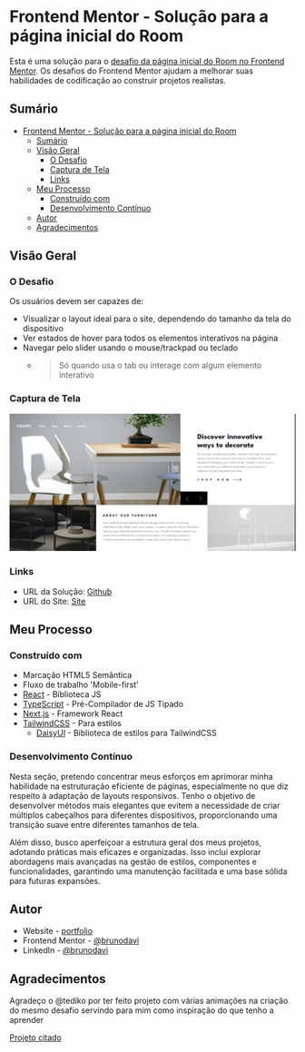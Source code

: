 # Frontend Mentor - Solução para a página inicial do Room

Esta é uma solução para o [desafio da página inicial do Room no Frontend Mentor](https://www.frontendmentor.io/challenges/room-homepage-BtdBY_ENq). Os desafios do Frontend Mentor ajudam a melhorar suas habilidades de codificação ao construir projetos realistas.

## Sumário

- [Frontend Mentor - Solução para a página inicial do Room](#frontend-mentor---solução-para-a-página-inicial-do-room)
  - [Sumário](#sumário)
  - [Visão Geral](#visão-geral)
    - [O Desafio](#o-desafio)
    - [Captura de Tela](#captura-de-tela)
    - [Links](#links)
  - [Meu Processo](#meu-processo)
    - [Construído com](#construído-com)
    - [Desenvolvimento Contínuo](#desenvolvimento-contínuo)
  - [Autor](#autor)
  - [Agradecimentos](#agradecimentos)

## Visão Geral

### O Desafio

Os usuários devem ser capazes de:

- Visualizar o layout ideal para o site, dependendo do tamanho da tela do dispositivo
- Ver estados de hover para todos os elementos interativos na página
- Navegar pelo slider usando o mouse/trackpad ou teclado
  - > Só quando usa o tab ou interage com algum elemento interativo

### Captura de Tela

![my-solution](design/my-solution.png)

### Links

- URL da Solução: [Github](https://github.com/brunodavi/room-page)
- URL do Site: [Site](https://room-page-six.vercel.app)

## Meu Processo

### Construído com

- Marcação HTML5 Semântica
- Fluxo de trabalho 'Mobile-first'
- [React](https://reactjs.org) - Biblioteca JS
- [TypeScript](https://www.typescriptlang.org) - Pré-Compilador de JS Tipado
- [Next.js](https://nextjs.org) - Framework React
- [TailwindCSS](https://tailwindcss.com) - Para estilos
  - [DaisyUI](https://daisyui.com) - Biblioteca de estilos para TailwindCSS


### Desenvolvimento Contínuo

Nesta seção, pretendo concentrar meus esforços em aprimorar minha habilidade na estruturação eficiente de páginas, especialmente no que diz respeito à adaptação de layouts responsivos. Tenho o objetivo de desenvolver métodos mais elegantes que evitem a necessidade de criar múltiplos cabeçalhos para diferentes dispositivos, proporcionando uma transição suave entre diferentes tamanhos de tela.

Além disso, busco aperfeiçoar a estrutura geral dos meus projetos, adotando práticas mais eficazes e organizadas. Isso inclui explorar abordagens mais avançadas na gestão de estilos, componentes e funcionalidades, garantindo uma manutenção facilitada e uma base sólida para futuras expansões.

## Autor

- Website - [portfolio](https://brunodavi.vercel.app)
- Frontend Mentor - [@brunodavi](https://www.frontendmentor.io/profile/brunodavi)
- LinkedIn - [@brunodavi](https://www.linkedin.com/in/brunodavi)


## Agradecimentos

Agradeço o @tediko por ter feito projeto com várias animações na criação do mesmo desafio
servindo para mim como inspiração do que tenho a aprender

[Projeto citado](https://roomhomepage-tediko.netlify.app)
